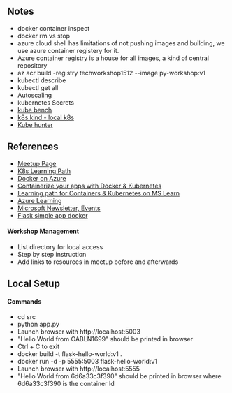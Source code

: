 ## Notes
- docker container inspect
- docker rm vs stop
- azure cloud shell has limitations of not pushing images and building, we use azure container registery for it.
- Azure container registry is a house for all images, a kind of central repository
- az acr build -registry techworkshop1512 --image py-workshop:v1
- kubectl describe
- kubectl get all
- Autoscaling
- kubernetes Secrets 
- [kube bench](https://github.com/aquasecurity/kube-bench)
- [k8s kind - local k8s](https://kind.sigs.k8s.io/)
- [Kube hunter](https://kube-hunter.aquasec.com/)


## References
- [Meetup Page](https://www.meetup.com/Container-Developers-Meetup-Bangalore/events/265471481/?rv=md1&_xtd=gatlbWFpbF9jbGlja9oAJDA1ZjMxMDM3LTg1NmEtNDA0NC1iNzljLTEwNmM5ZDVkOTkwZg&_af=event&_af_eid=265471481)
- [ K8s Learning Path](https://aka.ms/ws/k8slearning)
- [Docker on Azure](https://aka.ms/ws/DockerOnAzure)
- [Containerize your apps with Docker & Kubernetes](https://aka.ms/ws/ebook)
- [Learning path for Containers & Kubernetes on MS Learn]( https://aka.ms/ws/containerization)
- [Azure Learning](https://aka.ms/ws/learnaz)
- [Microsoft Newsletter, Events](https://aka.ms/ws/Microsoft.source)
- [Flask simple app docker](http://containertutorials.com/docker-compose/flask-simple-app.html)

#### Workshop Management
- List directory for local access
- Step by step instruction 
- Add links to resources in meetup before and afterwards

## Local Setup

#### Commands
- cd src
- python app.py
- Launch browser with http://localhost:5003
- "Hello World from OABLN1699" should be printed in browser
- Ctrl + C to exit
- docker build -t flask-hello-world:v1 .
- docker run -d -p 5555:5003 flask-hello-world:v1
- Launch browser with http://localhost:5555
- "Hello World from 6d6a33c3f390" should be printed in browser where 6d6a33c3f390 is the container Id

